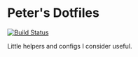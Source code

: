 # Peter's Dotfiles

[![Build Status](https://travis-ci.org/pgerber/dotfiles.svg?branch=master)](https://travis-ci.org/pgerber/dotfiles)

Little helpers and configs I consider useful.
